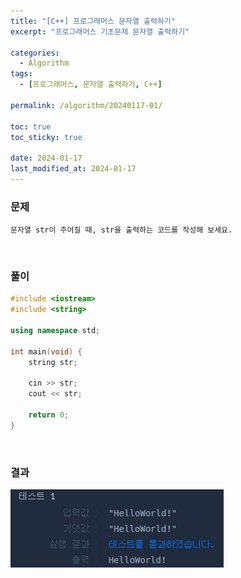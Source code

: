 ```yaml
---
title: "[C++] 프로그래머스 문자열 출력하기"
excerpt: "프로그래머스 기초문제 문자열 출력하기"

categories:
  - Algorithm
tags:
  - [프로그래머스, 문자열 출력하기, C++]

permalink: /algorithm/20240117-01/

toc: true
toc_sticky: true

date: 2024-01-17
last_modified_at: 2024-01-17
---
```


### 문제

    문자열 str이 주어질 때, str을 출력하는 코드를 작성해 보세요.

<br/>

### 풀이

```cpp
#include <iostream>
#include <string>

using namespace std;

int main(void) {
    string str;
    
    cin >> str;
    cout << str;
    
    return 0;
}
```

<br/>

### 결과
![코드 실행결과](/assets/images/posts_img/20240117-01/001.png "코드 실행결과")